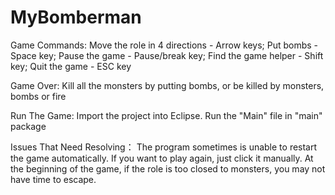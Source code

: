 # MyBomberman

Game Commands:
  Move the role in 4 directions - Arrow keys; Put bombs	- Space key; Pause the game	- Pause/break key; Find the game helper	- Shift key; Quit the game	- ESC key

Game Over:
  Kill all the monsters by putting bombs, or be killed by monsters, bombs or fire

Run The Game:
  Import the project into Eclipse.
  Run the "Main" file in "main" package
  

Issues That Need Resolving：
The program sometimes is unable to restart the game automatically.
If you want to play again, just click it manually.
At the beginning of the game, if the role is too closed to monsters, you may not have time to escape.
